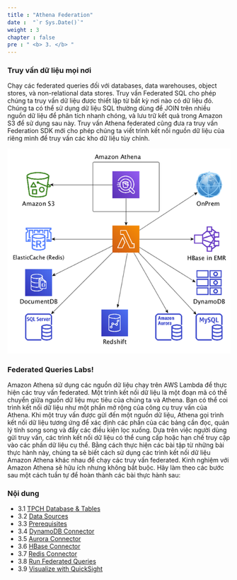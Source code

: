 ```yaml
---
title : "Athena Federation"
date :  "`r Sys.Date()`" 
weight : 3 
chapter : false
pre : " <b> 3. </b> "
---
```


### Truy vấn dữ liệu mọi nơi

Chạy các federated queries đối với databases, data warehouses, object stores, và non-relational data stores. Truy vấn Federated SQL cho phép chúng ta truy vấn dữ liệu được thiết lập từ bất kỳ nơi nào có dữ liệu đó. Chúng ta có thể sử dụng dữ liệu SQL thường dùng để JOIN trên nhiều nguồn dữ liệu để phân tích nhanh chóng, và lưu trữ kết quả trong Amazon S3 để sử dụng sau này. Truy vấn Athena federated cũng đưa ra truy vấn Federation SDK mới cho phép chúng ta viết trình kết nối nguồn dữ liệu của riêng mình để truy vấn các kho dữ liệu tùy chỉnh.

![Alt text](image-1.png)

### Federated Queries Labs!
Amazon Athena sử dụng các nguồn dữ liệu chạy trên AWS Lambda để thực hiện các truy vấn federated. Một trình kết nối dữ liệu là một đoạn mã có thể chuyển giữa nguồn dữ liệu mục tiêu của chúng ta và Athena. Bạn có thể coi trình kết nối dữ liệu như một phần mở rộng của công cụ truy vấn của Athena. Khi một truy vấn được gửi đến một nguồn dữ liệu, Athena gọi trình kết nối dữ liệu tương ứng để xác định các phần của các bảng cần đọc, quản lý tính song song và đẩy các điều kiện lọc xuống. Dựa trên việc người dùng gửi truy vấn, các trình kết nối dữ liệu có thể cung cấp hoặc hạn chế truy cập vào các phần dữ liệu cụ thể. Bằng cách thực hiện các bài tập từ những bài thực hành này, chúng ta sẽ biết cách sử dụng các trình kết nối  dữ liệu Amazon Athena khác nhau để chạy các truy vấn federated. Kinh nghiệm với Amazon Athena sẽ hữu ích nhưng không bắt buộc. Hãy làm theo các bước sau một cách tuần tự để hoàn thành các bài thực hành sau:

### Nội dung
- 3.1 [TPCH Database & Tables](3.1-tpch)
- 3.2 [Data Sources](3.2-data-sources)
- 3.3 [Prerequisites](3.3-prerequisites)
- 3.4 [DynamoDB Connector](3.4dynamodb-connector)
- 3.5 [Aurora Connector](3.5-aurora-connector)
- 3.6 [HBase Connector](3.6-hbase)
- 3.7 [Redis Connector](3.7-redis-connector)
- 3.8 [Run Federated Queries](3.8-run-federated)
- 3.9 [Visualize with QuickSight](3.9-visual)


